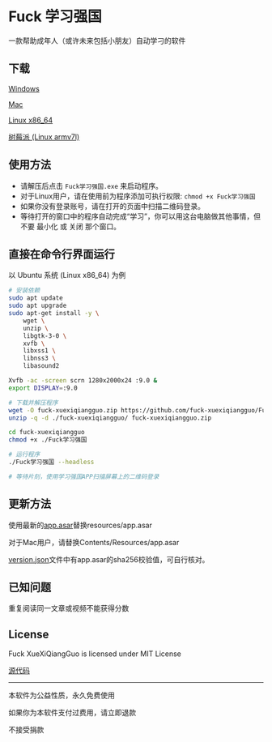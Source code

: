 
# Fuck 学习强国

一款帮助成年人（或许未来包括小朋友）自动学刁的软件

## 下载

[Windows](https://github.com/fuck-xuexiqiangguo/Fuck-XueXiQiangGuo/raw/master/Fuck学习强国-win32.zip)

[Mac](https://github.com/fuck-xuexiqiangguo/Fuck-XueXiQiangGuo/raw/master/Fuck学习强国-darwin.zip)

[Linux x86_64](https://github.com/fuck-xuexiqiangguo/Fuck-XueXiQiangGuo/raw/master/Fuck学习强国-linux.zip)

[树莓派 (Linux armv7l)](https://github.com/fuck-xuexiqiangguo/Fuck-XueXiQiangGuo/raw/master/Fuck学习强国-raspberrypi.zip)

## 使用方法

* 请解压后点击 `Fuck学习强国.exe` 来启动程序。
* 对于Linux用户，请在使用前为程序添加可执行权限: `chmod +x Fuck学习强国`
* 如果你没有登录账号，请在打开的页面中扫描二维码登录。
* 等待打开的窗口中的程序自动完成“学习”，你可以用这台电脑做其他事情，但不要 最小化 或 关闭 那个窗口。

## 直接在命令行界面运行

以 Ubuntu 系统 (Linux x86_64) 为例

```sh
# 安装依赖
sudo apt update
sudo apt upgrade
sudo apt-get install -y \
    wget \
    unzip \
    libgtk-3-0 \
    xvfb \
    libxss1 \
    libnss3 \
    libasound2

Xvfb -ac -screen scrn 1280x2000x24 :9.0 &
export DISPLAY=:9.0

# 下载并解压程序
wget -O fuck-xuexiqiangguo.zip https://github.com/fuck-xuexiqiangguo/Fuck-XueXiQiangGuo/raw/master/Fuck学习强国-linux.zip
unzip -q -d ./fuck-xuexiqiangguo/ fuck-xuexiqiangguo.zip

cd fuck-xuexiqiangguo
chmod +x ./Fuck学习强国

# 运行程序
./Fuck学习强国 --headless

# 等待片刻，使用学习强国APP扫描屏幕上的二维码登录
```

## 更新方法

使用最新的[app.asar](https://github.com/fuck-xuexiqiangguo/Fuck-XueXiQiangGuo/raw/master/app.asar)替换resources/app.asar

对于Mac用户，请替换Contents/Resources/app.asar

[version.json](https://github.com/fuck-xuexiqiangguo/Fuck-XueXiQiangGuo/blob/master/version.json)文件中有app.asar的sha256校验值，可自行核对。

## 已知问题

重复阅读同一文章或视频不能获得分数

## License

Fuck XueXiQiangGuo is licensed under MIT License

[源代码](https://github.com/fuck-xuexiqiangguo/source-code)

---

本软件为公益性质，永久免费使用

如果你为本软件支付过费用，请立即退款

不接受捐款
